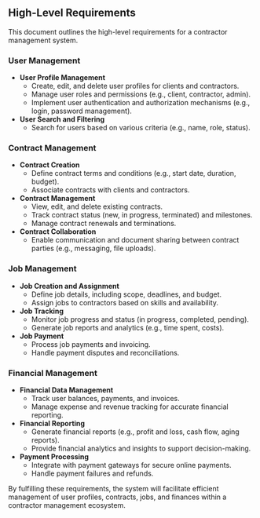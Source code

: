 ## High-Level Requirements

This document outlines the high-level requirements for a contractor management system.

### User Management

- **User Profile Management**
  - Create, edit, and delete user profiles for clients and contractors.
  - Manage user roles and permissions (e.g., client, contractor, admin).
  - Implement user authentication and authorization mechanisms (e.g., login, password management).
- **User Search and Filtering**
  - Search for users based on various criteria (e.g., name, role, status).

### Contract Management

- **Contract Creation**
  - Define contract terms and conditions (e.g., start date, duration, budget).
  - Associate contracts with clients and contractors.
- **Contract Management**
  - View, edit, and delete existing contracts.
  - Track contract status (new, in progress, terminated) and milestones.
  - Manage contract renewals and terminations.
- **Contract Collaboration**
  - Enable communication and document sharing between contract parties (e.g., messaging, file uploads).

### Job Management

- **Job Creation and Assignment**
  - Define job details, including scope, deadlines, and budget.
  - Assign jobs to contractors based on skills and availability.
- **Job Tracking**
  - Monitor job progress and status (in progress, completed, pending).
  - Generate job reports and analytics (e.g., time spent, costs).
- **Job Payment**
  - Process job payments and invoicing.
  - Handle payment disputes and reconciliations.

### Financial Management

- **Financial Data Management**
  - Track user balances, payments, and invoices.
  - Manage expense and revenue tracking for accurate financial reporting.
- **Financial Reporting**
  - Generate financial reports (e.g., profit and loss, cash flow, aging reports).
  - Provide financial analytics and insights to support decision-making.
- **Payment Processing**
  - Integrate with payment gateways for secure online payments.
  - Handle payment failures and refunds.

By fulfilling these requirements, the system will facilitate efficient management of user profiles, contracts, jobs, and finances within a contractor management ecosystem.
